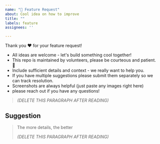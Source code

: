 ```yaml
---
name: "🚀 Feature Request"
about: Cool idea on how to improve
title: ""
labels: feature
assignees: ''

---
```


Thank you ❤ for your feature request! 

- All ideas are welcome - let's build something cool together!
- This repo is maintained by volunteers, please be courteous and patient. 🙂
- Include sufficient details and context - we really want to help you.
- If you have multiple suggestions please submit them separately so we can track resolution.
- Screenshots are always helpful (just paste any images right here)
- please reach out if you have any questions!

> _(DELETE THIS PARAGRAPH AFTER READING)_


## Suggestion 

> The more details, the better
>
> _(DELETE THIS PARAGRAPH AFTER READING)_
